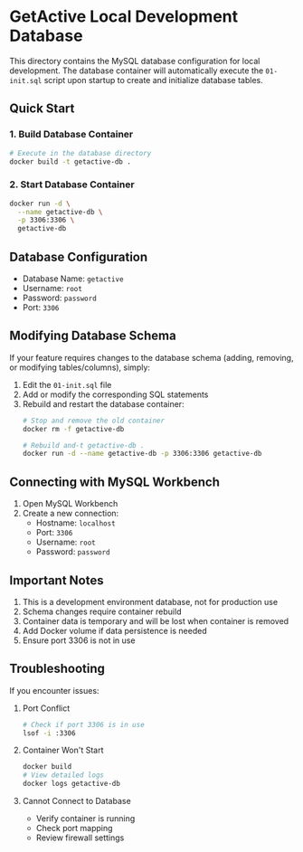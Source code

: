 # GetActive Local Development Database

This directory contains the MySQL database configuration for local development. The database container will automatically execute the `01-init.sql` script upon startup to create and initialize database tables.

## Quick Start

### 1. Build Database Container

```bash
# Execute in the database directory
docker build -t getactive-db .
```

### 2. Start Database Container

```bash
docker run -d \
  --name getactive-db \
  -p 3306:3306 \
  getactive-db
```

## Database Configuration

- Database Name: `getactive`
- Username: `root`
- Password: `password`
- Port: `3306`

## Modifying Database Schema

If your feature requires changes to the database schema (adding, removing, or modifying tables/columns), simply:

1. Edit the `01-init.sql` file
2. Add or modify the corresponding SQL statements
3. Rebuild and restart the database container:
   ```bash
   # Stop and remove the old container
   docker rm -f getactive-db
   
   # Rebuild and-t getactive-db .
   docker run -d --name getactive-db -p 3306:3306 getactive-db
   ```

## Connecting with MySQL Workbench

1. Open MySQL Workbench
2. Create a new connection:
   - Hostname: `localhost`
   - Port: `3306`
   - Username: `root`
   - Password: `password`

## Important Notes

1. This is a development environment database, not for production use
2. Schema changes require container rebuild
3. Container data is temporary and will be lost when container is removed
4. Add Docker volume if data persistence is needed
5. Ensure port 3306 is not in use

## Troubleshooting

If you encounter issues:

1. Port Conflict
   ```bash
   # Check if port 3306 is in use
   lsof -i :3306
   ```

2. Container Won't Start
   ```bash start
   docker build 
   # View detailed logs
   docker logs getactive-db
   ```

3. Cannot Connect to Database
   - Verify container is running
   - Check port mapping
   - Review firewall settings
